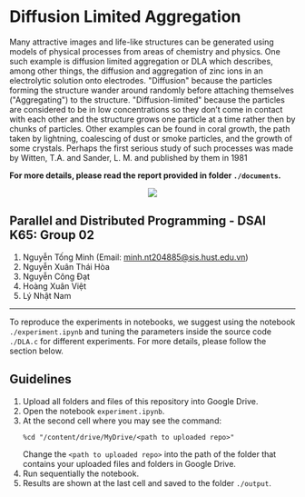 # Diffusion Limited Aggregation
Many attractive images and life-like structures can be generated using models of physical processes from areas of chemistry and
physics. One such example is diffusion limited
aggregation or DLA which describes, among
other things, the diffusion and aggregation of
zinc ions in an electrolytic solution onto electrodes. "Diffusion" because the particles forming the structure wander around randomly before attaching themselves ("Aggregating") to
the structure. "Diffusion-limited" because the
particles are considered to be in low concentrations so they don’t come in contact with
each other and the structure grows one particle at a time rather then by chunks of particles. Other examples can be found in coral
growth, the path taken by lightning, coalescing
of dust or smoke particles, and the growth of
some crystals. Perhaps the first serious study
of such processes was made by Witten, T.A.
and Sander, L. M. and published by them in
1981 

**For more details, please read the report provided in folder `./documents`.**

<p align="center">
  <img src="https://fusefactory.github.io/openfuse/images_posts/dla_cover.png" />
</p>

## Parallel and Distributed Programming - DSAI K65: Group 02
1. Nguyễn Tống Minh (Email: minh.nt204885@sis.hust.edu.vn)
2. Nguyễn Xuân Thái Hòa
3. Nguyễn Công Đạt
4. Hoàng Xuân Việt
5. Lý Nhật Nam

---
To reproduce the experiments in notebooks, we suggest using the notebook `./experiment.ipynb` and tuning the parameters inside the source code `./DLA.c` for different experiments. For more details, please follow the section below.

## Guidelines 

1. Upload all folders and files of this repository into Google Drive.
2. Open the notebook `experiment.ipynb`.
3. At the second cell where you may see the command:
   ```
   %cd "/content/drive/MyDrive/<path to uploaded repo>"
   ```
   Change the `<path to uploaded repo>` into the path of the folder that contains your uploaded files and folders in Google Drive.
4. Run sequentially the notebook.
5. Results are shown at the last cell and saved to the folder `./output`.

